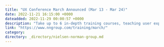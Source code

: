```yaml
---
title: "UX Conference March Announced (Mar 13 - Mar 24)"
date: 2022-11-21 16:15:00 +0000
dateadded: 2022-11-29 00:00:57 +0000
description: "Take up to 6 in-depth training courses, teaching user experience best practices for successful design. Conference focused on long-lasting skills for UX professionals. March 13 - March 24, 2023."
link: "https://www.nngroup.com/training/march/"
category:
directory: _directory/nielsen-norman-group.md
---
```

